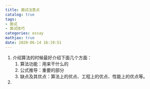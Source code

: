 ```yaml
---
title: 面试注意点
catalog: true
tags:
- 面试
- 面试技巧
categories: essay
mathjax: true
date: 2020-06-14 16:19:51
---
```


1. 介绍算法的时候最好介绍下面几个方面：
   1. 算法功能：用来干什么的
   2. 公式推导：重要的部分
   3. 缺点及其优点：算法上的优点、工程上的优点、性能上的优点等。
2. 